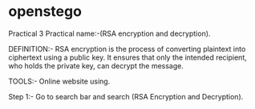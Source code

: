 # openstego

Practical 3
Practical name:-(RSA encryption and
decryption).

DEFINITION:- RSA encryption is the process of
converting plaintext into ciphertext using a public
key. It ensures that only the intended recipient,
who holds the private key, can decrypt the
message.

TOOLS:- Online website using.

Step 1:- Go to search bar and search (RSA
Encryption and Decryption).
